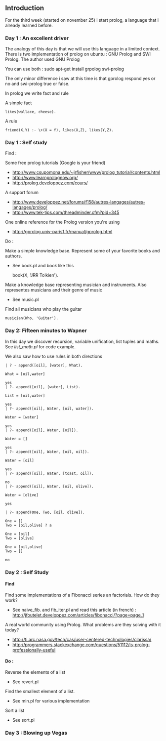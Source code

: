 ## Introduction

For the third week (started on november 25) i start prolog, a language that i already learned before.

### Day 1 : An excellent driver

The analogy of this day is that we will use this language in a limited context. There is two implementation of prolog on ubuntu : GNU Prolog and SWI Prolog. The author used GNU Prolog

You can use both : sudo apt-get install grpolog swi-prolog

The only minor difference i saw at this time is that gprolog respond yes or no and swi-prolog true or false.

In prolog we write fact and rule

A simple fact

    likes(wallace, cheese).

A rule

    friend(X,Y) :- \+(X = Y), likes(X,Z), likes(Y,Z).

### Day 1 : Self study

Find :

Some free prolog tutorials (Google is your friend)

- http://www.csupomona.edu/~jrfisher/www/prolog_tutorial/contents.html
- http://www.learnprolognow.org/
- http://prolog.developpez.com/cours/

A support forum
- http://www.developpez.net/forums/f158/autres-langages/autres-langages/prolog/
- http://www.tek-tips.com/threadminder.cfm?pid=345

One online reference for the Prolog version you're using
- http://gprolog.univ-paris1.fr/manual/gprolog.html

Do :

Make a simple knowledge base. Represent some of your favorite books and authors.

- See book.pl and book like this

    book(X, 'JRR Tolkien').

Make a knowledge base representing musician and instruments. Also representes musicians and their genre of music

- See music.pl

Find all musicians who play the guitar

    musician(Who, 'Guitar').


### Day 2: Fifteen minutes to Wapner

In this day we discover recursion, variable unification, list tuples and maths. See *list_math.pl* for code example.

We also saw how to use rules in both directions

    | ? - append([oil], [water], What).

    What = [oil,water]

    yes
    | ?- append([oil], [water], List).

    List = [oil,water]

    yes
    | ?- append([oil], Water, [oil, water]).

    Water = [water]

    yes
    | ?- append([oil], Water, [oil]).

    Water = []

    yes
    | ?- append([oil], Water, [oil, oil]).

    Water = [oil]

    yes
    | ?- append([oil], Water, [toast, oil]).

    no
    | ?- append([oil], Water, [oil, olive]).

    Water = [olive]

    yes

    | ?- append(One, Two, [oil, olive]).

    One = []
    Two = [oil,olive] ? a

    One = [oil]
    Two = [olive]

    One = [oil,olive]
    Two = []

    no

### Day 2 : Self Study


#### Find

Find some implementations of a Fibonacci series an factorials. How do they work?

- See  naive_fib. and fib_iter.pl and read this article (in french) : http://jfoutelet.developpez.com/articles/fibonacci/?page=page_1

A real world community using Prolog. What problems are they solving with it today?

- http://ti.arc.nasa.gov/tech/cas/user-centered-technologies/clarissa/
- http://programmers.stackexchange.com/questions/51112/is-prolog-professionally-useful

#### Do :

Reverse the elements of a list

- See revert.pl

Find the smallest element of a list.

- See min.pl for various implementation

Sort a list

- See sort.pl

### Day 3 : Blowing up Vegas


